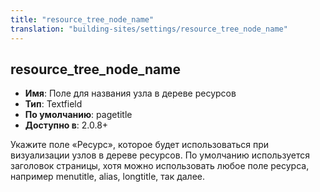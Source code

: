 ```yaml
---
title: "resource_tree_node_name"
translation: "building-sites/settings/resource_tree_node_name"
---
```


## resource_tree_node_name

-   **Имя**: Поле для названия узла в дереве ресурсов
-   **Тип**: Textfield
-   **По умолчанию**: pagetitle
-   **Доступно в**: 2.0.8+

Укажите поле «Ресурс», которое будет использоваться при визуализации узлов в дереве ресурсов. По умолчанию используется заголовок страницы, хотя можно использовать любое поле ресурса, например menutitle, alias, longtitle, так далее.
